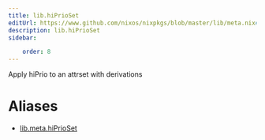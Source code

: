 ```yaml
---
title: lib.hiPrioSet
editUrl: https://www.github.com/nixos/nixpkgs/blob/master/lib/meta.nix#L89C15
description: lib.hiPrioSet
sidebar:

    order: 8
---
```


Apply hiPrio to an attrset with derivations


# Aliases

- [lib.meta.hiPrioSet](reference/lib/meta/lib-meta-hiPrioSet)


